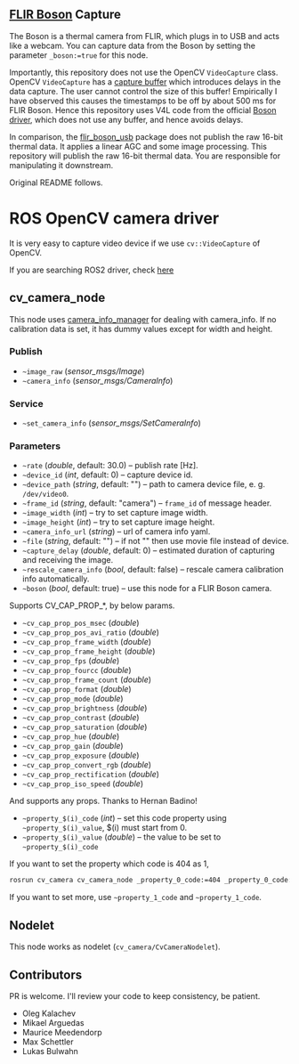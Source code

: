 [FLIR Boson](https://www.flir.com/products/boson/) Capture
-------------------
The Boson is a thermal camera from FLIR, which plugs in to USB and acts like a webcam. You can capture data from
the Boson by setting the parameter `_boson:=true` for this node.

Importantly, this repository does not use the OpenCV `VideoCapture` class.
OpenCV `VideoCapture` has a [capture buffer](https://stackoverflow.com/a/30032945) which introduces delays
in the data capture. The user cannot control the size of this buffer!
Empirically I have observed this causes the timestamps to be off by about 500 ms for FLIR Boson.
Hence this repository uses V4L code from the official [Boson driver](https://github.com/FLIR/BosonUSB), which
does not use any buffer, and hence avoids delays.

In comparison, the [flir_boson_usb](https://github.com/astuff/flir_boson_usb) package does not publish the raw 16-bit thermal data. It 
applies a linear AGC and some image processing. This repository will publish the raw 16-bit thermal data.
You are responsible for manipulating it downstream.

Original README follows.

ROS OpenCV camera driver
========================

It is very easy to capture video device if we use `cv::VideoCapture` of OpenCV.

If you are searching ROS2 driver, check [here](https://github.com/Kapernikov/cv_camera)

cv_camera_node
------------------

This node uses [camera_info_manager](http://wiki.ros.org/camera_info_manager) for dealing with camera_info.
If no calibration data is set, it has dummy values except for width and height.

### Publish

* `~image_raw` (*sensor_msgs/Image*)
* `~camera_info` (*sensor_msgs/CameraInfo*)

### Service

* `~set_camera_info` (*sensor_msgs/SetCameraInfo*)

### Parameters

* `~rate` (*double*, default: 30.0) – publish rate [Hz].
* `~device_id` (*int*, default: 0) – capture device id.
* `~device_path` (*string*, default: "") – path to camera device file, e. g. `/dev/video0`.
* `~frame_id` (*string*, default: "camera") – `frame_id` of message header.
* `~image_width` (*int*) – try to set capture image width.
* `~image_height` (*int*) – try to set capture image height.
* `~camera_info_url` (*string*) – url of camera info yaml.
* `~file` (*string*, default: "") – if not "" then use movie file instead of device.
* `~capture_delay` (*double*, default: 0) – estimated duration of capturing and receiving the image.
* `~rescale_camera_info` (*bool*, default: false) – rescale camera calibration info automatically.
* `~boson` (*bool*, default: true) – use this node for a FLIR Boson camera.

Supports CV_CAP_PROP_*, by below params.

* `~cv_cap_prop_pos_msec` (*double*)
* `~cv_cap_prop_pos_avi_ratio` (*double*)
* `~cv_cap_prop_frame_width` (*double*)
* `~cv_cap_prop_frame_height` (*double*)
* `~cv_cap_prop_fps` (*double*)
* `~cv_cap_prop_fourcc` (*double*)
* `~cv_cap_prop_frame_count` (*double*)
* `~cv_cap_prop_format` (*double*)
* `~cv_cap_prop_mode` (*double*)
* `~cv_cap_prop_brightness` (*double*)
* `~cv_cap_prop_contrast` (*double*)
* `~cv_cap_prop_saturation` (*double*)
* `~cv_cap_prop_hue` (*double*)
* `~cv_cap_prop_gain` (*double*)
* `~cv_cap_prop_exposure` (*double*)
* `~cv_cap_prop_convert_rgb` (*double*)
* `~cv_cap_prop_rectification` (*double*)
* `~cv_cap_prop_iso_speed` (*double*)

And supports any props. Thanks to Hernan Badino!

* `~property_$(i)_code` (*int*) – set this code property using `~property_$(i)_value`, $(i) must start from 0.
* `~property_$(i)_value` (*double*) – the value to be set to `~property_$(i)_code`

If you want to set the property which code is 404 as 1,

```bash
rosrun cv_camera cv_camera_node _property_0_code:=404 _property_0_code:=1
```

If you want to set more, use `~property_1_code` and `~property_1_code`.

Nodelet
-------------------

This node works as nodelet (`cv_camera/CvCameraNodelet`).

Contributors
--------------------

PR is welcome. I'll review your code to keep consistency, be patient.

* Oleg Kalachev
* Mikael Arguedas
* Maurice Meedendorp
* Max Schettler
* Lukas Bulwahn
